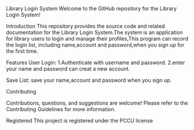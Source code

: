 Library Login System
Welcome to the GitHub repository for the Library Login System!

Introduction
This repository provides the source code and related documentation for the Library Login System.The system is an application for library users to login and manage their profiles,This program can record the login list, including name,account and password,when you sign up for the first time.

Features
User Login: 1.Authenticate with username and password.
            2.enter your name and password can creat a new account.
            
Save List: save your name,account and password when you sign up.








Contributing

Contributions, questions, and suggestions are welcome! Please refer to the Contributing Guidelines for more information.

Registered
This project is registered under the PCCU license 
